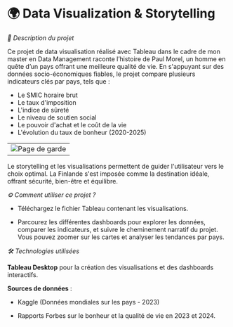 # 🌍 Data Visualization & Storytelling
*📖 Description du projet*

Ce projet de data visualisation réalisé avec Tableau dans le cadre de mon master en Data Management raconte l’histoire de Paul Morel, un homme en quête d’un pays offrant une meilleure qualité de vie. En s'appuyant sur des données socio-économiques fiables, le projet compare plusieurs indicateurs clés par pays, tels que :

- Le SMIC horaire brut
- Le taux d'imposition
- L'indice de sûreté
- Le niveau de soutien social
- Le pouvoir d'achat et le coût de la vie
- L'évolution du taux de bonheur (2020-2025)

|            |
|:----------:|
| ![Page de garde](https://github.com/user-attachments/assets/33365ea0-877a-4aa0-803e-2cc055bfa0fa) |

Le storytelling et les visualisations permettent de guider l'utilisateur vers le choix optimal. La Finlande s'est imposée comme la destination idéale, offrant sécurité, bien-être et équilibre.

*⚙️ Comment utiliser ce projet ?*

- Téléchargez le fichier Tableau contenant les visualisations.

- Parcourez les différentes dashboards pour explorer les données, comparer les indicateurs, et suivre le cheminement narratif du projet.
Vous pouvez zoomer sur les cartes et analyser les tendances par pays.

*🛠️ Technologies utilisées*

**Tableau Desktop** pour la création des visualisations et des dashboards interactifs.

**Sources de données** :

- Kaggle (Données mondiales sur les pays - 2023)

- Rapports Forbes sur le bonheur et la qualité de vie en 2023 et 2024.
